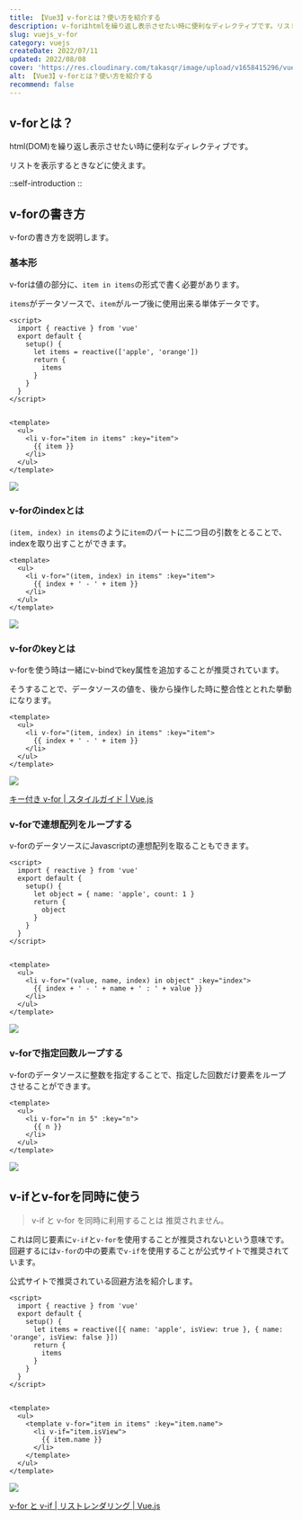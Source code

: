 ```yaml
---
title: 【Vue3】v-forとは？使い方を紹介する
description: v-forはhtmlを繰り返し表示させたい時に便利なディレクティブです。リストを表示するときなどに使えます。keyやindexを使った基本的な方法から、連想配列、v-ifとの同時使用についてもサンプルコードと一緒に説明します。
slug: vuejs_v-for
category: vuejs
createDate: 2022/07/11
updated: 2022/08/08
cover: 'https://res.cloudinary.com/takasqr/image/upload/v1658415296/vuejs_v-for_jfyxsq.png'
alt: 【Vue3】v-forとは？使い方を紹介する
recommend: false
---
```


## v-forとは？

html(DOM)を繰り返し表示させたい時に便利なディレクティブです。

リストを表示するときなどに使えます。

::self-introduction
::

## v-forの書き方
v-forの書き方を説明します。


### 基本形
v-forは値の部分に、`item in items`の形式で書く必要があります。

`items`がデータソースで、`item`がループ後に使用出来る単体データです。

```vue
<script>
  import { reactive } from 'vue'
  export default {
    setup() {
      let items = reactive(['apple', 'orange'])
      return {
        items
      }
    }
  }
</script>


<template>
  <ul>
    <li v-for="item in items" :key="item">
      {{ item }}
    </li>
  </ul>
</template>
```

<img src="https://firebasestorage.googleapis.com/v0/b/t8dev-ad45b.appspot.com/o/blog%2Fvuejs%2Fvuejs_v-for_1.png?alt=media&token=4d084fb3-2e42-4436-bc0a-01292b14cbe9"></img>

### v-forのindexとは

`(item, index) in items`のように`item`のパートに二つ目の引数をとることで、indexを取り出すことができます。

```vue
<template>
  <ul>
    <li v-for="(item, index) in items" :key="item">
      {{ index + ' - ' + item }}
    </li>
  </ul>
</template>
```

<img src="https://firebasestorage.googleapis.com/v0/b/t8dev-ad45b.appspot.com/o/blog%2Fvuejs%2Fvuejs_v-for_2.png?alt=media&token=1d63f856-efe9-4c8b-9042-37d39cbe9b21"></img>

### v-forのkeyとは
v-forを使う時は一緒にv-bindでkey属性を追加することが推奨されています。

そうすることで、データソースの値を、後から操作した時に整合性ととれた挙動になります。

```vue
<template>
  <ul>
    <li v-for="(item, index) in items" :key="item">
      {{ index + ' - ' + item }}
    </li>
  </ul>
</template>
```

<img src="https://firebasestorage.googleapis.com/v0/b/t8dev-ad45b.appspot.com/o/blog%2Fvuejs%2Fvuejs_v-for_3.png?alt=media&token=792cb116-9253-477c-b5c7-908c4309d622"></img>

[キー付き v-for | スタイルガイド | Vue.js](https://v3.ja.vuejs.org/style-guide/#キー付き-v-for-必須)

### v-forで連想配列をループする
v-forのデータソースにJavascriptの連想配列を取ることもできます。

```vue
<script>
  import { reactive } from 'vue'
  export default {
    setup() {
      let object = { name: 'apple', count: 1 }
      return {
        object
      }
    }
  }
</script>


<template>
  <ul>
    <li v-for="(value, name, index) in object" :key="index">
      {{ index + ' - ' + name + ' : ' + value }}
    </li>
  </ul>
</template>
```

<img src="https://firebasestorage.googleapis.com/v0/b/t8dev-ad45b.appspot.com/o/blog%2Fvuejs%2Fvuejs_v-for_4.png?alt=media&token=a05e886c-9184-4a20-98b5-8653a796e639"></img>

### v-forで指定回数ループする
v-forのデータソースに整数を指定することで、指定した回数だけ要素をループさせることができます。

```vue
<template>
  <ul>
    <li v-for="n in 5" :key="n">
      {{ n }}
    </li>
  </ul>
</template>
```

<img src="https://firebasestorage.googleapis.com/v0/b/t8dev-ad45b.appspot.com/o/blog%2Fvuejs%2Fvuejs_v-for_5.png?alt=media&token=9ce0d044-7381-4196-9763-710ee98338c6"></img>

## v-ifとv-forを同時に使う
> v-if と v-for を同時に利用することは 推奨されません。

これは同じ要素に`v-if`と`v-for`を使用することが推奨されないという意味です。回避するには`v-for`の中の要素で`v-if`を使用することが公式サイトで推奨されています。

公式サイトで推奨されている回避方法を紹介します。

```vue
<script>
  import { reactive } from 'vue'
  export default {
    setup() {
      let items = reactive([{ name: 'apple', isView: true }, { name: 'orange', isView: false }])
      return {
        items
      }
    }
  }
</script>


<template>
  <ul>
    <template v-for="item in items" :key="item.name">
      <li v-if="item.isView">
        {{ item.name }}
      </li>
    </template>
  </ul>
</template>
```

<img src="https://firebasestorage.googleapis.com/v0/b/t8dev-ad45b.appspot.com/o/blog%2Fvuejs%2Fvuejs_v-for_6.png?alt=media&token=939785d9-48cc-48e7-a153-107c742d97b0"></img>

[v-for と v-if | リストレンダリング | Vue.js](https://v3.ja.vuejs.org/guide/list.html#v-for-と-v-if)

